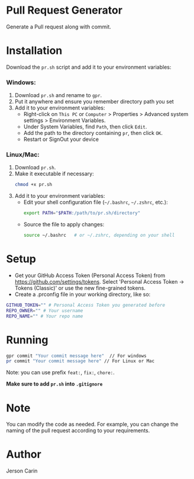 # Pull Request Generator
Generate a Pull request along with commit.

# Installation

Download the `pr.sh` script and add it to your environment variables:

### Windows:
1. Download `pr.sh` and rename to `gpr`.
2. Put it anywhere and ensure you remember directory path you set
3. Add it to your environment variables:
   - Right-click on `This PC` or `Computer` > Properties > Advanced system settings > Environment Variables.
   - Under System Variables, find `Path`, then click `Edit`.
   - Add the path to the directory containing `pr`, then click `OK`.
   - Restart or SignOut your device

### Linux/Mac:
1. Download `pr.sh`.
2. Make it executable if necessary:
   ```bash
   chmod +x pr.sh
   ```
3. Add it to your environment variables:
   - Edit your shell configuration file (`~/.bashrc`, `~/.zshrc`, etc.):
     ```bash
     export PATH="$PATH:/path/to/pr.sh/directory"
     ```
   - Source the file to apply changes:
     ```bash
     source ~/.bashrc   # or ~/.zshrc, depending on your shell
     ```

# Setup
- Get your GitHub Access Token (Personal Access Token) from https://github.com/settings/tokens. Select 'Personal Access Token -> Tokens (Classic)' or use the new fine-grained tokens.
- Create a .prconfig file in your working directory, like so:
```bash
GITHUB_TOKEN="" # Personal Access Token you generated before
REPO_OWNER="" # Your username
REPO_NAME="" # Your repo name
```

# Running
```bash
gpr commit "Your commit message here"  // For windows
pr commit "Your commit message here" // For Linux or Mac
```
Note: you can use prefix `feat:`, `fix:`, `chore:`.

**Make sure to add `pr.sh` into `.gitignore`**

# Note
You can modify the code as needed. For example, you can change the naming of the pull request according to your requirements.

# Author
Jerson Carin
